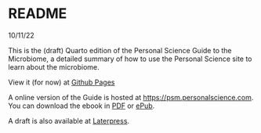 README
================
10/11/22

This is the (draft) Quarto edition of the Personal Science Guide to the
Microbiome, a detailed summary of how to use the Personal Science site
to learn about the microbiome.

View it (for now) at [Github
Pages](https://personalscience.github.io/psm-quarto/)

A online version of the Guide is hosted at
https://psm.personalscience.com. You can download the ebook in
[PDF](psm.pdf) or [ePub](psm.epub).

A draft is also available at
[Laterpress](https://personalscience.laterpress.com/).
